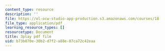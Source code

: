 ```yaml
---
content_type: resource
description: ''
file: https://ol-ocw-studio-app-production.s3.amazonaws.com/courses/18-065-matrix-methods-in-data-analysis-signal-processing-and-machine-learning-spring-2018/b73b070e30b2d7f2a88e07ca72c42eaa_AeRwohPuUHQ.pdf
file_type: application/pdf
learning_resource_types: []
resourcetype: Document
title: 3play pdf file
uid: b73b070e-30b2-d7f2-a88e-07ca72c42eaa
---
```


